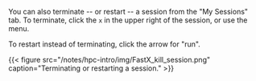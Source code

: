 You can also terminate -- or restart -- a session from the "My Sessions" tab.  To terminate, click the `x` in the upper right of the session, or use the menu.

To restart instead of terminating, click the arrow for "run".

{{< figure src="/notes/hpc-intro/img/FastX_kill_session.png" caption="Terminating or restarting a session." >}}


